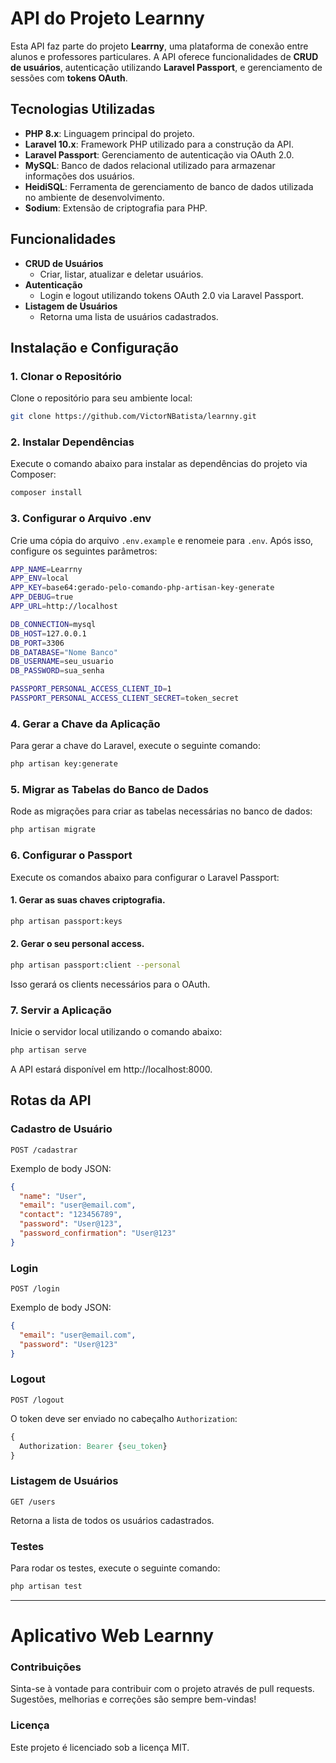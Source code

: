 # API do Projeto Learnny

Esta API faz parte do projeto **Learrny**, uma plataforma de conexão entre alunos e professores particulares. A API oferece funcionalidades de **CRUD de usuários**, autenticação utilizando **Laravel Passport**, e gerenciamento de sessões com **tokens OAuth**.

## Tecnologias Utilizadas

- **PHP 8.x**: Linguagem principal do projeto.
- **Laravel 10.x**: Framework PHP utilizado para a construção da API.
- **Laravel Passport**: Gerenciamento de autenticação via OAuth 2.0.
- **MySQL**: Banco de dados relacional utilizado para armazenar informações dos usuários.
- **HeidiSQL**: Ferramenta de gerenciamento de banco de dados utilizada no ambiente de desenvolvimento.
- **Sodium**: Extensão de criptografia para PHP.

## Funcionalidades

- **CRUD de Usuários**
  - Criar, listar, atualizar e deletar usuários.
- **Autenticação**
  - Login e logout utilizando tokens OAuth 2.0 via Laravel Passport.
- **Listagem de Usuários**
  - Retorna uma lista de usuários cadastrados.

## Instalação e Configuração

### 1. Clonar o Repositório

Clone o repositório para seu ambiente local:

```bash
git clone https://github.com/VictorNBatista/learnny.git
```
### 2. Instalar Dependências

Execute o comando abaixo para instalar as dependências do projeto via Composer:

```bash
composer install
```

### 3. Configurar o Arquivo .env

Crie uma cópia do arquivo `.env.example` e renomeie para `.env`. Após isso, configure os seguintes parâmetros:

```bash
APP_NAME=Learrny
APP_ENV=local
APP_KEY=base64:gerado-pelo-comando-php-artisan-key-generate
APP_DEBUG=true
APP_URL=http://localhost

DB_CONNECTION=mysql
DB_HOST=127.0.0.1
DB_PORT=3306
DB_DATABASE="Nome Banco"
DB_USERNAME=seu_usuario
DB_PASSWORD=sua_senha

PASSPORT_PERSONAL_ACCESS_CLIENT_ID=1
PASSPORT_PERSONAL_ACCESS_CLIENT_SECRET=token_secret
```

### 4. Gerar a Chave da Aplicação

Para gerar a chave do Laravel, execute o seguinte comando:

```bash
php artisan key:generate
```

### 5. Migrar as Tabelas do Banco de Dados

Rode as migrações para criar as tabelas necessárias no banco de dados:

```bash
php artisan migrate
```

### 6. Configurar o Passport

Execute os comandos abaixo para configurar o Laravel Passport:

#### 1. Gerar as suas chaves criptografia.
```bash
php artisan passport:keys
```

#### 2. Gerar o seu personal access.
```bash
php artisan passport:client --personal
```

Isso gerará os clients necessários para o OAuth.

### 7. Servir a Aplicação

Inicie o servidor local utilizando o comando abaixo:

```bash
php artisan serve
```

A API estará disponível em http://localhost:8000.

## Rotas da API

### Cadastro de Usuário

`POST /cadastrar`

Exemplo de body JSON:

```json
{
  "name": "User",
  "email": "user@email.com",
  "contact": "123456789",
  "password": "User@123",
  "password_confirmation": "User@123"
}
```

### Login

`POST /login`

Exemplo de body JSON:

```json
{
  "email": "user@email.com",
  "password": "User@123"
}
```

### Logout

`POST /logout `

O token deve ser enviado no cabeçalho `Authorization`:

```css
{
  Authorization: Bearer {seu_token}
}
```

### Listagem de Usuários

`GET /users `

Retorna a lista de todos os usuários cadastrados.

### Testes

Para rodar os testes, execute o seguinte comando:

```bash
php artisan test
```

---

# Aplicativo Web Learnny



### Contribuições

Sinta-se à vontade para contribuir com o projeto através de pull requests. Sugestões, melhorias e correções são sempre bem-vindas!

### Licença

Este projeto é licenciado sob a licença MIT.
